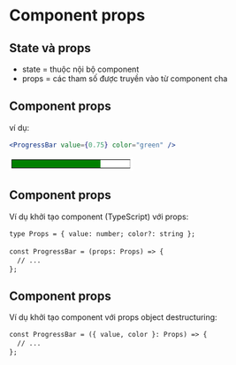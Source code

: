 # Component props

## State và props

- state = thuộc nội bộ component
- props = các tham số được truyền vào từ component cha

## Component props

ví dụ:

```jsx
<ProgressBar value={0.75} color="green" />
```

<img src="assets/progress-bar.png" style="width:16em" />

## Component props

Ví dụ khởi tạo component (TypeScript) với props:

```tsx
type Props = { value: number; color?: string };

const ProgressBar = (props: Props) => {
  // ...
};
```

## Component props

Ví dụ khởi tạo component với props object destructuring:

```tsx
const ProgressBar = ({ value, color }: Props) => {
  // ...
};
```
